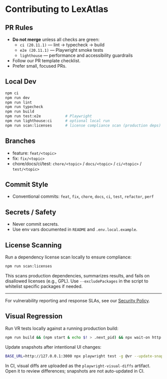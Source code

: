 # Contributing to LexAtlas

## PR Rules
- **Do not merge** unless all checks are green:
  - `ci (20.11.1)` — lint → typecheck → build
  - `e2e (20.11.1)` — Playwright smoke tests
  - `lighthouse` — performance and accessibility guardrails
- Follow our PR template checklist.
- Prefer small, focused PRs.

## Local Dev
```bash
npm ci
npm run dev
npm run lint
npm run typecheck
npm run build
npm run test:e2e           # Playwright
npm run lighthouse:ci      # optional local run
npm run scan:licenses      # license compliance scan (production deps)
```

## Branches
- feature: `feat/<topic>`
- fix: `fix/<topic>`
- chore/docs/ci/test: `chore/<topic>` / `docs/<topic>` / `ci/<topic>` / `test/<topic>`

## Commit Style
- Conventional commits: `feat`, `fix`, `chore`, `docs`, `ci`, `test`, `refactor`, `perf`

## Secrets / Safety
- Never commit secrets.
- Use env vars documented in `README` and `.env.local.example`.


## License Scanning

Run a dependency license scan locally to ensure compliance:

```bash
npm run scan:licenses
```

This scans production dependencies, summarizes results, and fails on disallowed licenses (e.g., GPL). Use `--excludePackages` in the script to whitelist specific packages if needed.

---

For vulnerability reporting and response SLAs, see our [Security Policy](./SECURITY.md).

## Visual Regression

Run VR tests locally against a running production build:

```bash
npm run build && (npm start & echo $! > .next_pid) && npx wait-on http://127.0.0.1:3000 && BASE_URL=http://127.0.0.1:3000 npm run test:vr; kill -9 $(cat .next_pid) && rm .next_pid
```

Update snapshots after intentional UI changes:

```bash
BASE_URL=http://127.0.0.1:3000 npx playwright test -g @vr --update-snapshots
```

In CI, visual diffs are uploaded as the `playwright-visual-diffs` artifact. Open it to review differences; snapshots are not auto-updated in CI.


